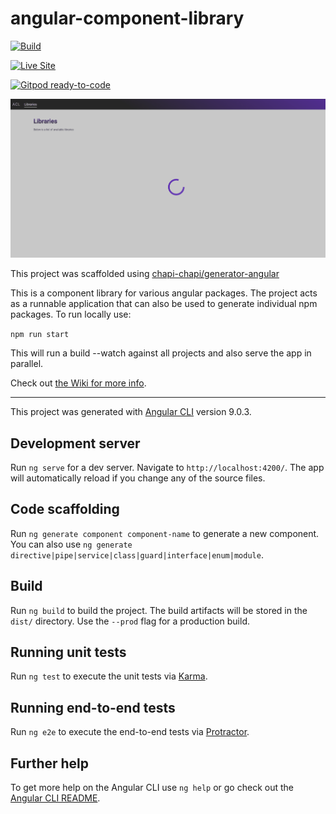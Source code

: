 # angular-component-library
[![Build](https://github.com/chapi-chapi/angular-component-library/workflows/Build/badge.svg)](https://github.com/chapi-chapi/angular-component-library/actions?query=workflow%3ABuild)

[![Live Site](https://img.shields.io/badge/Click%20Me-%20Open%20on%20GitHub%20Pages-green?style=for-the-badge&logo=github)](https://chapi-chapi.github.io/angular-component-library/)

[![Gitpod ready-to-code](https://img.shields.io/badge/Gitpod-ready--to--code-blue?logo=gitpod)](https://gitpod.io/#https://github.com/chapi-chapi/angular-component-library)

![Preview](./readme.gif)

This project was scaffolded using [chapi-chapi/generator-angular](https://github.com/chapi-chapi/generator-angular)

This is a component library for various angular packages.
The project acts as a runnable application that can also be used to generate individual npm packages.
To run locally use:

```npm run start```

This will run a build --watch against all projects and also serve the app in parallel.

Check out [the Wiki for more info](https://github.com/chapi-chapi/angular-component-library/wiki).

--------------------------------------------------------------------------------------------------------------------------------------------------------

This project was generated with [Angular CLI](https://github.com/angular/angular-cli) version 9.0.3.

## Development server

Run `ng serve` for a dev server. Navigate to `http://localhost:4200/`. The app will automatically reload if you change any of the source files.

## Code scaffolding

Run `ng generate component component-name` to generate a new component. You can also use `ng generate directive|pipe|service|class|guard|interface|enum|module`.

## Build

Run `ng build` to build the project. The build artifacts will be stored in the `dist/` directory. Use the `--prod` flag for a production build.

## Running unit tests

Run `ng test` to execute the unit tests via [Karma](https://karma-runner.github.io).

## Running end-to-end tests

Run `ng e2e` to execute the end-to-end tests via [Protractor](http://www.protractortest.org/).

## Further help

To get more help on the Angular CLI use `ng help` or go check out the [Angular CLI README](https://github.com/angular/angular-cli/blob/master/README.md).
